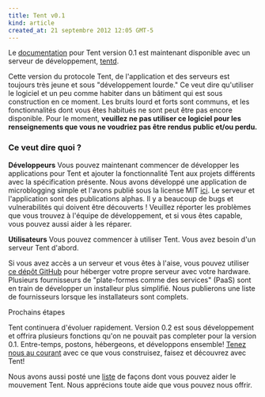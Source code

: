 ```yaml
---
title: Tent v0.1
kind: article
created_at: 21 septembre 2012 12:05 GMT-5
---
```


Le [documentation](/docs-fr) pour Tent version 0.1 est maintenant disponible avec un serveur de développement, [tentd](https://github.com/tent/tentd).

Cette version du protocole Tent, de l'application et des serveurs est toujours très jeune et sous "développement lourde." Ce veut dire qu'utiliser le logiciel et un peu comme habiter dans un bâtiment qui est sous construction en ce moment. Les bruits lourd et forts sont communs, et les fonctionnalités dont vous êtes habitués ne sont peut être pas encore disponible. Pour le moment, **veuillez ne pas utiliser ce logiciel pour les renseignements que vous ne voudriez pas être rendus public et/ou perdu.**

### Ce veut dire quoi ?

**Développeurs** Vous pouvez maintenant commencer de développer les applications pour Tent et ajouter la fonctionnalité Tent aux projets différents avec la spécification présente. Nous avons développé une application de microblogging simple et l'avons publié sous la license MIT [ici](https://github.com/tent/tent-status). Le serveur et l'application sont des publications alphas. Il y a beaucoup de bugs et vulnerabilités qui doivent être découverts ! Veuillez réporter les problèmes que vous trouvez à l'équipe de développement, et si vous êtes capable, vous pouvez aussi aider à les réparer.

**Utilisateurs** Vous pouvez commencer à utiliser Tent. Vous avez besoin d'un serveur Tent d'abord.

Si vous avez accès a un serveur et vous êtes à l'aise, vous pouvez utiliser [ce dépôt GitHub](https://github.com/tent/tentd) pour héberger votre propre serveur avec votre hardware. Plusieurs fournisseurs de "plate-formes comme des services" (PaaS) sont en train de développer un installeur plus simplifié. Nous publierons une liste de fournisseurs lorsque les installateurs sont complets.

Prochains étapes

Tent continuera d'évoluer rapidement. Version 0.2 est sous développement et offrira plusieurs fonctions qu'on ne pouvait pas completer pour la version 0.1. Entre-temps, postons, hébergeons, et développons ensemble! [Tenez nous au courant](mailto:contact@tent.io) avec ce que vous construisez, faisez et découvrez avec Tent!

Nous avons aussi posté une [liste](/contribute-fr) de façons dont vous pouvez aider le mouvement Tent. Nous apprécions toute aide que vous pouvez nous offrir.